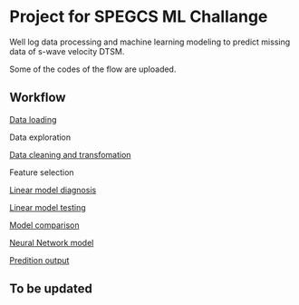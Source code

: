 # Project for SPEGCS ML Challange  

Well log data processing and machine learning modeling to predict missing data of s-wave velocity DTSM.

Some of the codes of the flow are uploaded. 

## Workflow

[Data loading](load_las_data.ipynb)

Data exploration

[Data cleaning and transfomation](data_prep_ts_bal_trans.ipynb)

Feature selection 

[Linear model diagnosis](model_xn_diagn.ipynb)

[Linear model testing](models_xn_cv.ipynb)

[Model comparison](models_cmp.ipynb)

[Neural Network model](models_nn.ipynb)

[Predition output](pred_output.ipynb)

## To be updated
